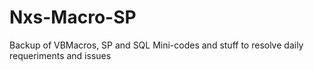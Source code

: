 # Nxs-Macro-SP

Backup of VBMacros, SP and SQL Mini-codes and stuff to resolve daily requeriments and issues
